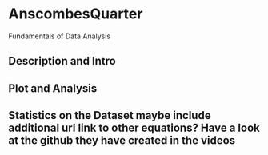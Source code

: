 # AnscombesQuarter
Fundamentals of Data Analysis

## Description and Intro

## Plot and Analysis

## Statistics on the Dataset maybe include additional url link to other equations? Have a look at the github they have created in the videos
